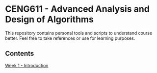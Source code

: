 # CENG611 - Advanced Analysis and Design of Algorithms 
This repository contains personal tools and scripts to understand course better. Feel free to take references or use for learning purposes.


## Contents
[Week 1 - Introduction](/week1/)
